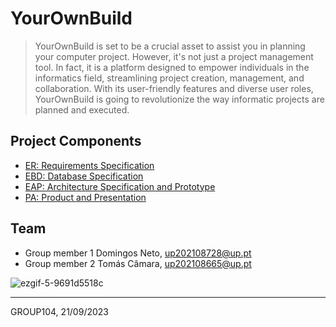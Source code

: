 # YourOwnBuild

> YourOwnBuild is set to be a crucial asset to assist you in planning your computer project. However, it's not just a project management tool. In fact, it is a platform designed to empower individuals in the informatics field, streamlining project creation, management, and collaboration. With its user-friendly features and diverse user roles, YourOwnBuild is going to revolutionize the way informatic projects are planned and executed.

## Project Components

* [ER: Requirements Specification](https://github.com/domingosneto03/YourOwnBuild/wiki/ER-%E2%80%90-Requirements-Specification)
* [EBD: Database Specification](https://github.com/domingosneto03/YourOwnBuild/wiki/EBD-%E2%80%90-Database-Specification)
* [EAP: Architecture Specification and Prototype](https://github.com/domingosneto03/YourOwnBuild/wiki/EAP-%E2%80%90-Architecture-Specification-and-Prototype)
* [PA: Product and Presentation](https://github.com/domingosneto03/YourOwnBuild/wiki/PA-%E2%80%90-PA:-Product-and-Presentation)

## Team

* Group member 1 Domingos Neto, up202108728@up.pt
* Group member 2 Tomás Câmara, up202108665@up.pt

![ezgif-5-9691d5518c](https://github.com/domingosneto03/YourOwnBuild/assets/94236502/c6ecd8b4-a8dd-4586-85cb-2236e3eb4b98)
***
GROUP104, 21/09/2023

